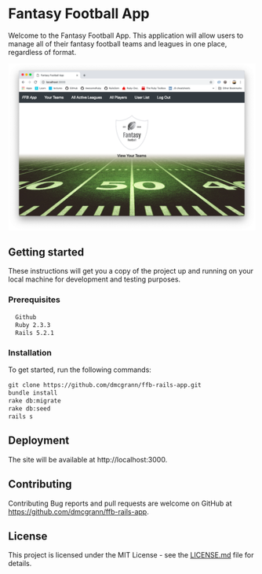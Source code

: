 # Fantasy Football App

Welcome to the Fantasy Football App. This application will allow users to manage all of their fantasy football teams and leagues in one place, regardless of format.

![Demo image](demo.png)

## Getting started

These instructions will get you a copy of the project up and running on your local machine for development and testing purposes.

### Prerequisites
```
  Github
  Ruby 2.3.3
  Rails 5.2.1
```

### Installation

To get started, run the following commands:
  ```
  git clone https://github.com/dmcgrann/ffb-rails-app.git
  bundle install
  rake db:migrate
  rake db:seed
  rails s
  ```

## Deployment

The site will be available at http://localhost:3000.

## Contributing

Contributing Bug reports and pull requests are welcome on GitHub at https://github.com/dmcgrann/ffb-rails-app.

## License

This project is licensed under the MIT License - see the [LICENSE.md](LICENSE.md) file for details.
